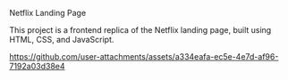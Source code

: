 Netflix Landing Page



This project is a frontend replica of the Netflix landing page, built using HTML, CSS, and JavaScript. 


https://github.com/user-attachments/assets/a334eafa-ec5e-4e7d-af96-7192a03d38e4
  
